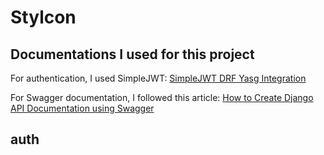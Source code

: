 # Stylcon
## Documentations I used for this project

For authentication, I used SimpleJWT: [SimpleJWT DRF Yasg Integration](https://django-rest-framework-simplejwt.readthedocs.io/en/latest/drf_yasg_integration.html)

For Swagger documentation, I followed this article: [How to Create Django API Documentation using Swagger](https://episyche.com/blog/how-to-create-django-api-documentation-using-swagger)
## auth
